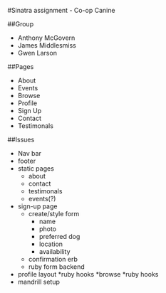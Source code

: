 
#Sinatra assignment - Co-op Canine

##Group
* Anthony McGovern
* James Middlesmiss
* Gwen Larson

##Pages
* About
* Events
* Browse
* Profile
* Sign Up
* Contact
* Testimonals


##Issues
* Nav bar
* footer
* static pages
  * about
  * contact
  * testimonals
  * events(?)
* sign-up page
  * create/style form
    * name
    * photo
    * preferred dog
    * location
    * availability
  * confirmation erb
  * ruby form backend
* profile layout
  *ruby hooks
*browse
  *ruby hooks
* mandrill setup
